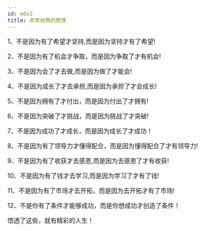 ```yaml
---
id: mdx2
title: 非常经典的整理
---
```


1、不是因为有了希望才坚持,而是因为坚持才有了希望!

2、不是因为有了机会才争取，而是因为争取了才有机会!

3、不是因为会了才去做,而是因为做了才能会!

4、不是因为成长了才去承担,而是因为承担了才会成长!

5、不是因为拥有了才付出，而是因为付出了才拥有!

6、不是因为突破了才挑战，而是因为挑战了才突破!

7、不是因为成功了才成长，而是因为成长了才成功！

8、不是因为有了领导力才懂得配合，而是因为懂得配合了才有领导力!

9、不是因为有了收获才去感恩,而是因为去感恩了才有收获!

10、不是因为有了钱才去学习,而是因为学习了才有了钱!

11、不是因为有了市场才去开拓，而是因为去开拓才有了市场!

12、不是你有了条件才能够成功，而是你想成功才创造了条件！

悟透了这些，就有精彩的人生！
